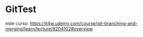 # GitTest
este curso: https://it4w.udemy.com/course/git-branching-and-merging/learn/lecture/8204102#overview
